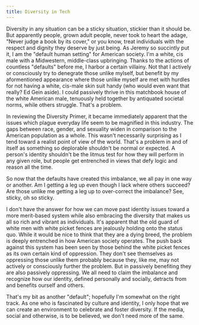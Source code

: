 ```yaml
---
title: Diversity in Tech
---
```


Diversity in any situation can be a sticky situation, stickier than it should be. But apparently people, grown adult people, never took to heart the adage, "Never judge a book by its cover," or you know, treat individuals with the respect and dignity they deserve by just being. As Jeremy so succintly put it, I am the "default human setting" for American society. I'm a white, cis male with a Midwestern, middle-class upbringing. Thanks to the actions of countless "defaults" before me, I harbor a certain villainy. Not that I actively or consciously try to denegrate those unlike mylself, but benefit by my aformentioned appearance where those unlike myself are met with hurdles for not having a white, cis-male skin suit handy (who would even want that really? Ed Gein aside). I could passively thrive in this matchbook house of the white American male, tenuously held together by antiquated societal norms, while others struggle. That's a problem.

In reviewing the Diversity Primer, it became immediately apparent that the issues which plague everyday life seem to be magnified in this industry. The gaps between race, gender, and sexuality widen in comparison to the American population as a whole. This wasn't necessarily surprising as I tend toward a realist point of view of the world. That's a problem in and of itself as something so deplorable shouldn't be normal or expected. A person's identity shouldn't be the litmus test for how they will perform in any given role, but people get entrenched in views that defy logic and reason all the time.

So now that the defaults have created this imbalance, we all pay in one way or another. Am I getting a leg up even though I lack where others succeed? Are those unlike me getting a leg up to over-correct the imbalance? See, sticky, oh so sticky.

I don't have the answer for how we can move past identity issues toward a more merit-based system while also embracing the diversity that makes us all so rich and vibrant as individuals. It's apparent that the old guard of white men with white picket fences are jealously holding onto the status quo. While it would be nice to think that they are a dying breed, the problem is deeply entrenched in how American society operates. The push back against this system has been seen by those behind the white picket fences as its own certain kind of oppression. They don't see themselves as oppressing those unlike them probably because they, like me, may not actively or consciously further the problem. But in passively benefiting they are also passively oppressing. We all need to claim the imbalance and recognize how our identity, defined personally and socially, detracts from and benefits ourself and others.

That's my bit as another "default"; hopefully I'm somewhat on the right track. As one who is fascinated by culture and identity, I only hope that we can create an environment to celebrate and foster diversity. If the media, social and otherwise, is to be believed, we don't need more of the same.